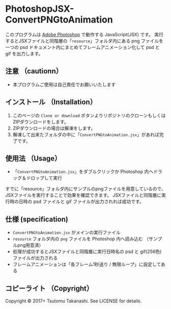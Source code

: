 # PhotoshopJSX-ConvertPNGtoAnimation

このプログラムは [Adobe Photoshop](http://www.adobe.com/jp/products/photoshop.html) で動作する JavaScript(JSX) です。
実行するとJSXファイルと同階層の「`resource`」フォルダ内にある png ファイルを一つの psd ドキュメント内にまとめてフレームアニメーション化して psd と gif を出力します。

## 注意 （cautionn）

* 本プログラムご使用は自己責任でお願いいたします

## インストール （Installation）

1. このページの `Clone or download` ボタンよりリポジトリのクローンもしくはZIPダウンロードをします。
2. ZIPダウンロードの場合は解凍をします。
3. 解凍して出来たフォルダの中に「`ConvertPNGtoAnimation.jsx`」があれば完了です。

## 使用法 （Usage）

* 「`ConvertPNGtoAnimation.jsx`」をダブルクリックか Photoshop 内へドラッグ＆ドロップして実行

すでに「resource」フォルダ内にサンプルのpngファイルを用意しているので、JSXファイルを実行することで効果を確認できます。
JSXファイルと同階層に実行時の日時の psd ファイルと gif ファイルが出力されれば成功です。

## 仕様 (specification)

* `ConvertPNGtoAnimation.jsx` がメインの実行ファイル
* `resource` フォルダ内の `png` ファイルを Photoshop 内へ読み込む （サンプルpng用意済）
* 処理が成功するとJSXファイルと同階層に実行日時名の psd と gif(256色) ファイルが出力される
* フレームアニメーションは「各フレーム1秒送り / 無限ループ」に設定してある

## コピーライト （Copyright）
Copyright © 2017+ Tsutomu Takanashi. See LICENSE for details.
